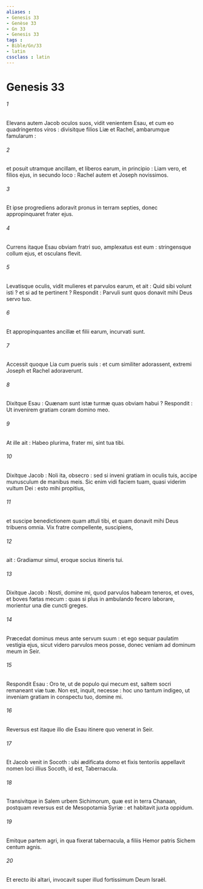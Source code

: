 ```yaml
---
aliases : 
- Genesis 33
- Genèse 33
- Gn 33
- Genesis 33
tags : 
- Bible/Gn/33
- latin
cssclass : latin
---
```


# Genesis 33

###### 1
Elevans autem Jacob oculos suos, vidit venientem Esau, et cum eo quadringentos viros : divisitque filios Liæ et Rachel, ambarumque famularum :
###### 2
et posuit utramque ancillam, et liberos earum, in principio : Liam vero, et filios ejus, in secundo loco : Rachel autem et Joseph novissimos.
###### 3
Et ipse progrediens adoravit pronus in terram septies, donec appropinquaret frater ejus.
###### 4
Currens itaque Esau obviam fratri suo, amplexatus est eum : stringensque collum ejus, et osculans flevit.
###### 5
Levatisque oculis, vidit mulieres et parvulos earum, et ait : Quid sibi volunt isti ? et si ad te pertinent ? Respondit : Parvuli sunt quos donavit mihi Deus servo tuo.
###### 6
Et appropinquantes ancillæ et filii earum, incurvati sunt.
###### 7
Accessit quoque Lia cum pueris suis : et cum similiter adorassent, extremi Joseph et Rachel adoraverunt.
###### 8
Dixitque Esau : Quænam sunt istæ turmæ quas obviam habui ? Respondit : Ut invenirem gratiam coram domino meo.
###### 9
At ille ait : Habeo plurima, frater mi, sint tua tibi.
###### 10
Dixitque Jacob : Noli ita, obsecro : sed si inveni gratiam in oculis tuis, accipe munusculum de manibus meis. Sic enim vidi faciem tuam, quasi viderim vultum Dei : esto mihi propitius,
###### 11
et suscipe benedictionem quam attuli tibi, et quam donavit mihi Deus tribuens omnia. Vix fratre compellente, suscipiens,
###### 12
ait : Gradiamur simul, eroque socius itineris tui.
###### 13
Dixitque Jacob : Nosti, domine mi, quod parvulos habeam teneros, et oves, et boves fœtas mecum : quas si plus in ambulando fecero laborare, morientur una die cuncti greges.
###### 14
Præcedat dominus meus ante servum suum : et ego sequar paulatim vestigia ejus, sicut videro parvulos meos posse, donec veniam ad dominum meum in Seir.
###### 15
Respondit Esau : Oro te, ut de populo qui mecum est, saltem socri remaneant viæ tuæ. Non est, inquit, necesse : hoc uno tantum indigeo, ut inveniam gratiam in conspectu tuo, domine mi.
###### 16
Reversus est itaque illo die Esau itinere quo venerat in Seir.
###### 17
Et Jacob venit in Socoth : ubi ædificata domo et fixis tentoriis appellavit nomen loci illius Socoth, id est, Tabernacula.
###### 18
Transivitque in Salem urbem Sichimorum, quæ est in terra Chanaan, postquam reversus est de Mesopotamia Syriæ : et habitavit juxta oppidum.
###### 19
Emitque partem agri, in qua fixerat tabernacula, a filiis Hemor patris Sichem centum agnis.
###### 20
Et erecto ibi altari, invocavit super illud fortissimum Deum Israël.
